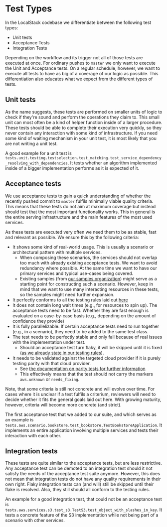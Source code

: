 # Test Types

In the LocalStack codebase we differentiate between the following test types:

- Unit tests
- Acceptance Tests
- Integration Tests

Depending on the workflow and its trigger not all of those tests are executed at once.
For ordinary pushes to `master` we only want to execute the Unit and Acceptance tests.
On a regular schedule, however, we want to execute all tests to have as big of a coverage of our logic as possible.
This differentiation also educates what we expect from the different types of tests.

## Unit tests

As the name suggests, these tests are performed on smaller units of logic to check if they're sound and perform the operations they claim to.
This small unit can most often be a kind of helper function inside of a larger procedure.
These tests should be able to complete their execution very quickly, so they never contain any interaction with some kind of infrastructure.
If you need some kind of waiting mechanism in your unit test, it is most likely that you are not writing a unit test.

A good example for a unit test is `tests.unit.testing.testselection.test_matching.test_service_dependency_resolving_with_dependencies`.
It tests whether an algorithm implemented inside of a bigger implementation performs as it is expected of it. 

## Acceptance tests

We use acceptance tests to gain a quick understanding of whether the recently pushed commit to `master` fulfils minimally viable quality criteria.
This means that these tests do not aim at maximum coverage but instead should test that the most important functionality works.
This in general is the entire serving infrastructure and the main features of the most used services.

As these tests are executed very often we need them to be as stable, fast and relevant as possible.
We ensure this by the following criteria:

- It shows some kind of real-world usage. This is usually a scenario or architectural pattern with multiple services. 
    - When composing these scenarios, the services should not overlap too much with already existing acceptance tests. We want to avoid redundancy where possible. At the same time we want to have our primary services and typical use-cases being covered.
    - Existing samples (from [our samples organization](https://github.com/localstack-samples)) might serve as a starting point for constructing such a scenario.
    However, keep in mind that we want to use many interacting resources in these tests, so the samples might need further expansion.
- It perfectly conforms to all the testing rules laid out [here](../README.md)
- It does not contain long wait times (e.g., for resources to spin up).
  The acceptance tests need to be fast.
  Whether they are fast enough is evaluated on a case-by-case basis (e.g., depending on the amount of confidence they provide)
- It is fully parallelizable.
  If certain acceptance tests need to run together (e.g., in a scenario), they need to be added to the same test class.
- The test needs to be perfectly stable and only fail because of real issues with the implementation under test.
    - Should an acceptance test turn flaky, it will be skipped until it is fixed ([as we already state in our testing rules](../README.md)).
- It needs to be validated against the targeted cloud provider if it is purely testing parity with that cloud provider.
    - See [the documentation on parity tests for further information](../parity-testing/README.md)
    - This effectively means that the test should not carry the markers `aws.unknown` or `needs_fixing`.

Note, that some criteria is still not concrete and will evolve over time.
For cases where it is unclear if a test fulfils a criterium, reviewers will need to decide whether it fits the general goals laid out here.
With growing maturity, however, criteria will become more concrete (and strict).

The first acceptance test that we added to our suite, and which serves as an example is `tests.aws.scenario.bookstore.test_bookstore.TestBookstoreApplication`.
It implements an entire application involving multiple services and tests their interaction with each other.

## Integration tests

These tests are quite similar to the acceptance tests, but are less restrictive.
Any acceptance test can be demoted to an integration test should it not satisfy the needs of the acceptance test suite anymore.
However, this does not mean that integration tests do not have any quality requirements in their own right.
Flaky integration tests can (and will) still be skipped until their flake is resolved.
Also, they still should all conform to the testing rules.

An example for a good integration test, that could not be an acceptance test is `tests.aws.services.s3.test_s3.TestS3.test_object_with_slashes_in_key`.
It tests a concrete feature of the S3 implementation while not being part of a scenario with other services.
